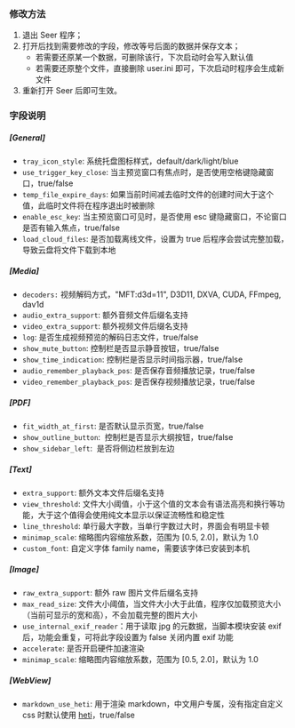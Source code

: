 ### 修改方法

1. 退出 Seer 程序；
2. 打开后找到需要修改的字段，修改等号后面的数据并保存文本；
    - 若需要还原某一个数据，可删除该行，下次启动时会写入默认值
    - 若需要还原整个文件，直接删除 user.ini 即可，下次启动时程序会生成新文件
3. 重新打开 Seer 后即可生效。

### 字段说明

##### [General]

- `tray_icon_style`: 系统托盘图标样式，default/dark/light/blue
- `use_trigger_key_close`: 当主预览窗口有焦点时，是否使用空格键隐藏窗口，true/false
- `temp_file_expire_days`: 如果当前时间减去临时文件的创建时间大于这个值，此临时文件将在程序退出时被删除
- `enable_esc_key`: 当主预览窗口可见时，是否使用 esc 键隐藏窗口，不论窗口是否有输入焦点，true/false
- `load_cloud_files`: 是否加载离线文件，设置为 true 后程序会尝试完整加载，导致云盘将文件下载到本地

##### [Media]

- `decoders:` 视频解码方式，"MFT:d3d=11", D3D11, DXVA, CUDA, FFmpeg, dav1d
- `audio_extra_support`: 额外音频文件后缀名支持
- `video_extra_support`: 额外视频文件后缀名支持
- `log`: 是否生成视频预览的解码日志文件，true/false
- `show_mute_button`: 控制栏是否显示静音按钮，true/false
- `show_time_indication`: 控制栏是否显示时间指示器，true/false
- `audio_remember_playback_pos`: 是否保存音频播放记录，true/false
- `video_remember_playback_pos`: 是否保存视频播放记录，true/false

##### [PDF]

- `fit_width_at_first`: 是否默认显示页宽，true/false
- `show_outline_button`:  控制栏是否显示大纲按钮，true/false
- `show_sidebar_left`:  是否将侧边栏放到左边

##### [Text]

- `extra_support`: 额外文本文件后缀名支持
- `view_threshold`: 文件大小阈值，小于这个值的文本会有语法高亮和换行等功能，大于这个值得会使用纯文本显示以保证流畅性和稳定性
- `line_threshold`: 单行最大字数，当单行字数过大时，界面会有明显卡顿
- `minimap_scale`: 缩略图内容缩放系数，范围为 [0.5, 2.0]，默认为 1.0
- `custom_font`: 自定义字体 family name，需要该字体已安装到本机

##### [Image]

- `raw_extra_support`: 额外 raw 图片文件后缀名支持
- `max_read_size`: 文件大小阈值，当文件大小大于此值，程序仅加载预览大小（当前可显示的宽和高），不会加载完整的图片大小
- `use_internal_exif_reader`：用于读取 jpg 的元数据，当脚本模块安装 exif 后，功能会重复，可将此字段设置为 false 关闭内置 exif 功能
- `accelerate`: 是否开启硬件加速渲染
- `minimap_scale`: 缩略图内容缩放系数，范围为 [0.5, 2.0]，默认为 1.0

##### [WebView]

- `markdown_use_heti`: 用于渲染 markdown，中文用户专属，没有指定自定义 css 时默认使用 [heti](https://github.com/sivan/heti)，true/false
